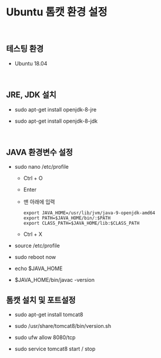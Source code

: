 # Ubuntu 톰캣 환경 설정

<br>

## 테스팅 환경

* Ubuntu 18.04

<br>

## JRE, JDK 설치

* sudo apt-get install openjdk-8-jre

* sudo apt-get install openjdk-8-jdk
  
<br>

## JAVA 환경변수 설정

* sudo nano /etc/profile

  * Ctrl + O
  
  * Enter
  
  * 맨 아래에 입력
  
    ```
    export JAVA_HOME=/usr/lib/jvm/java-9-openjdk-amd64
    export PATH=$JAVA_HOME/bin/:$PATH
    export CLASS_PATH=$JAVA_HOME/lib:$CLASS_PATH
    ```

  * Ctrl + X
  
* source /etc/profile

* sudo reboot now

* echo $JAVA_HOME

* $JAVA_HOME/bin/javac -version

## 톰캣 설치 및 포트설정

* sudo apt-get install tomcat8

* sudo /usr/share/tomcat8/bin/version.sh

* sudo ufw allow 8080/tcp

* sudo service tomcat8 start / stop
